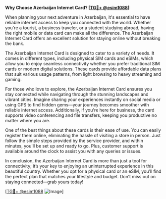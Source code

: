 **Why Choose Azerbaijan Internet Card? [[TG💪+ @esim1088](https://t.me/s/esim1088)]**

When planning your next adventure in Azerbaijan, it's essential to have reliable internet access to keep you connected with the world. Whether you're a tourist, a business traveler, or a student studying abroad, having the right mobile or data card can make all the difference. The Azerbaijan Internet Card offers an excellent solution for staying online without breaking the bank.

The Azerbaijan Internet Card is designed to cater to a variety of needs. It comes in different types, including physical SIM cards and eSIMs, which allow you to enjoy seamless connectivity whether you prefer traditional SIM cards or modern digital solutions. These cards provide affordable data plans that suit various usage patterns, from light browsing to heavy streaming and gaming. 

For those who love to explore, the Azerbaijan Internet Card ensures you stay connected while navigating through the stunning landscapes and vibrant cities. Imagine sharing your experiences instantly on social media or using GPS to find hidden gems—your journey becomes smoother with reliable internet access. Additionally, if you're here for business, the card supports video conferencing and file transfers, keeping you productive no matter where you are.

One of the best things about these cards is their ease of use. You can easily register them online, eliminating the hassle of visiting a store in person. Just follow the simple steps provided by the service provider, and within minutes, you'll be set up and ready to go. Plus, customer support is available around the clock to assist you with any queries or issues.

In conclusion, the Azerbaijan Internet Card is more than just a tool for connectivity; it’s your key to enjoying an uninterrupted experience in this beautiful country. Whether you opt for a physical card or an eSIM, you’ll find the perfect plan that matches your lifestyle and budget. Don’t miss out on staying connected—grab yours today! 

[[TG💪+ @esim1088](https://t.me/s/esim1088) ![Image](https://i.postimg.cc/Y0z9fWf4/image.png)]
